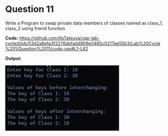 Question 11
========

Write a Program to swap private data members of classes named as class_1, class_2 using friend function.

**Code:**
https://github.com/ItsTatsuya/cpp-lab-cycle/blob/53d2a8efa3f2276abfadd909e0465c0217ae55b3/Lab%20Cycle%201/Question%2011/code.cpp#L1-L62

**Output:**


![image](/Lab%20Cycle%201/Question%2011/output.png)